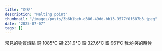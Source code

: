 ```yaml
---
title: "熔點"
description: "Melting point"
thumbnail: "/images/posts/3b6b1beb-d386-49dd-bb13-3577f0f687b3.jpeg"
date: "2025-07-07"
tags: []
---
```


常見的物質熔點
銅:1085°C
錫:231.9°C
鉛:327.6°C
銀:961°C
我:妳笑的時候

